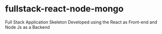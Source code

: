 # fullstack-react-node-mongo
Full Stack Application Skeleton Developed using the React as Front-end and Node Js as a Backend
